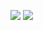 ![](https://raw.githubusercontent.com/hlann1255/github-stats/master/generated/overview.svg#gh-light-mode-only)
![](https://raw.githubusercontent.com/hlann1255/github-stats/master/generated/languages.svg#gh-light-mode-only)

